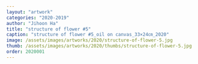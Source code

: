 ```yaml
---
layout: "artwork"
categories: "2020-2019"
author: "Jihoon Ha"
title: "structure of flower #5"
caption: "structure of flower #5_oil on canvas_33×24㎝_2020"
image: /assets/images/artworks/2020/structure-of-flower-5.jpg
thumb: /assets/images/artworks/2020/thumbs/structure-of-flower-5.jpg
order: 2020001
---
```

